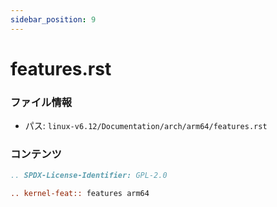 ```yaml
---
sidebar_position: 9
---
```

# features.rst

### ファイル情報

- パス: `linux-v6.12/Documentation/arch/arm64/features.rst`

### コンテンツ

```rst
.. SPDX-License-Identifier: GPL-2.0

.. kernel-feat:: features arm64

```
